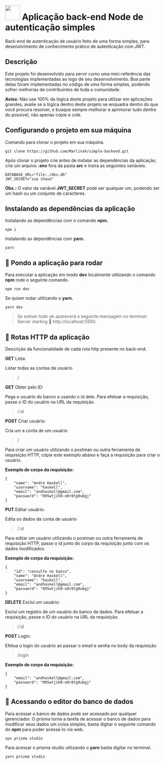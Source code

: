 # <img src="https://github.com/Marlinsk/node-authentication-backend/blob/main/.github/key.png" width="48px" height="48px"> Aplicação back-end Node de autenticação simples
Back-end de autenticação de usuário feito de uma forma simples, para desenolvimento de conhecimento prático de autenticação com JWT.

## Descrição
Este projeto foi desenvolvido para servir como uma mini-referência das tecnologias implementadas ao logo de seu desenvolvimento. Boa parte delas foram implementadas no código de uma forma simples, podendo sofrer melhorias de contribuintes de toda a comunidade.

**Aviso:** Não use 100% da lógica deste projeto para utilizar em aplicações grandes, avalie se a lógica dentro deste projeto se enquadra dentro do que você procura resolver, e busque sempre melhorar e aprimorar tudo dentro do possível, não apenas cópie e cole.

## Configurando o projeto em sua máquina
Comando para clonar o projeto em sua máquina.
```
git clone https://github.com/Marlinsk/simple-backend.git
```

Após clonar o projeto crie antes de instalar as dependências da aplicação, crie um arquivo **.env** fora da pasta **src** e insira as seguintes variáveis.
```
DATABASE_URL="file:./dev.db"
JWT_SECRET="sua chave"
```
**Obs.:** O valor da variável **JWT_SECRET** pode ser qualquer um, podendo ser um hash ou um conjunto de caracteres.

## Instalando as dependências da aplicação
Instalando as dependências com o comando **npm.**
```
npm i
```

Instalando as dependências com **yarn.**
```
yarn
```

## 🚀 Pondo a aplicação para rodar
Para executar a aplicação em modo **dev** localmente utilizando o comando **npm** rode o seguinte comando.
```
npm run dev
```
Se quiser rodar utilizando o **yarn.**
```
yarn dev
```
> Se estiver tudo ok aparecerá a seguinte mensagem no terminal: Server starting 🚀 http://localhost:5500.

## 🚏 Rotas HTTP da aplicação
Descrição da funcionalidade de cada rota http presente no back-end.

**GET** Lista: 

Listar todas as contas de usuário

> / 

**GET** Obter pelo ID:

Pega o usuário do banco a usando o id dele. Para efetuar a requisição, passe o ID do usuário na URL da requisição.

> /:id

**POST** Criar usuário:

Cria um a conta de um usuário

> /

Para criar um usuário utilizando o postman ou outra ferramenta de requisição HTTP, cópie este exemplo abaixo e faça a requisição para criar o usuário.

**Exemplo de corpo da requisição:**
```
{
    "name": "Andre Haskell",
    "username": "haskell",
    "email": "andhaskell@gmail.com",
    "password": "095wtjih0-o0r8tg9ubgj"
}
```

**PUT** Editar usuário:

Edita os dados da conta de usuário

> /:id

Para editar um usuário utilizando o postman ou outra ferramenta de requisição HTTP, passe o id junto do corpo da requisição junto com os dados modificados.

**Exemplo de corpo da requisição:**
```
{
    "id": "consulte no banco",
    "name": "Andre Haskell",
    "username": "haskell",
    "email": "andhaskell@gmail.com",
    "password": "095wtjih0-o0r8tg9ubgj"
}
```

**DELETE** Excluí um usuário:

Exclui um registro de um usuário do banco de dados. Para efetuar a requisição, passe o ID do usuário na URL da requisição.

> /:id

**POST** Login:

Efetua o login do usuário ao passar o email e senha no body da requisição

> /login

**Exemplo de corpo da requisição:**
```
{
    "email": "andhaskell@gmail.com",
    "password": "095wtjih0-o0r8tg9ubgj"
}
```

## 🏦 Acessando o editor do banco de dados
Para acessar o banco de dados pode ser acessado por qualquer gerenciador. O prisma torna a tarefa de acessar o banco de dados para modificar seus dados um coisa simples, basta digitar o seguinte comando do **npm** para poder acessá-lo via web.
```
npx prisma studio
```
Para acessar o prisma studio utilizando o **yarn** basta digitar no terminal.
```
yarn prisma studio
```

 
